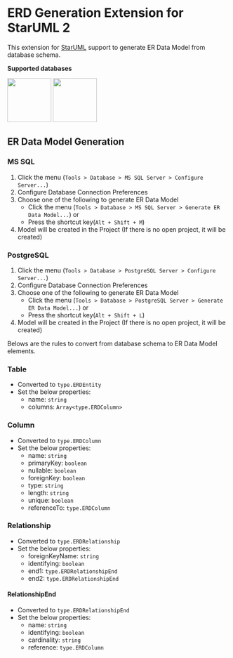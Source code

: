 ERD Generation Extension for StarUML 2
===============================================

This extension for [StarUML](http://staruml.io) support to generate ER Data Model from database schema.

**Supported databases**

<a href="https://www.microsoft.com/sql-server/" title="SQL Server"><img src="http://logo-load.com/uploads/posts/2016-08/sql-server-logo.png" width="100" /></a>
<a href="https://www.postgresql.org/"           title="PostgreSQL"><img src="http://logo-load.com/uploads/posts/2016-08/postgresql-logo.png" width="100" /></a>


ER Data Model Generation
------------------------

### MS SQL

1. Click the menu (`Tools > Database > MS SQL Server > Configure Server...`)
1. Configure Database Connection Preferences
1. Choose one of the following to generate ER Data Model
    * Click the menu (`Tools > Database > MS SQL Server > Generate ER Data Model...`) or 
    * Press the shortcut key(`Alt + Shift + M`)
1. Model will be created in the Project (If there is no open project, it will be created)

### PostgreSQL

1. Click the menu (`Tools > Database > PostgreSQL Server > Configure Server...`)
1. Configure Database Connection Preferences
1. Choose one of the following to generate ER Data Model
    * Click the menu (`Tools > Database > PostgreSQL Server > Generate ER Data Model...`) or 
    * Press the shortcut key(`Alt + Shift + L`)
1. Model will be created in the Project (If there is no open project, it will be created)

Belows are the rules to convert from database schema to ER Data Model elements.

### Table

* Converted to `type.ERDEntity`
* Set the below properties:
    * name: `string`
    * columns: `Array<type.ERDColumn>`

### Column

* Converted to `type.ERDColumn`
* Set the below properties:
    * name: `string`
    * primaryKey: `boolean`
    * nullable: `boolean`
    * foreignKey: `boolean`
    * type: `string`
    * length: `string`
    * unique: `boolean`
    * referenceTo: `type.ERDColumn`

### Relationship

* Converted to `type.ERDRelationship`
* Set the below properties:
    * foreignKeyName: `string`
    * identifying: `boolean`
    * end1: `type.ERDRelationshipEnd`
    * end2: `type.ERDRelationshipEnd`

#### RelationshipEnd

* Converted to `type.ERDRelationshipEnd`
* Set the below properties:
    * name: `string`
    * identifying: `boolean`
    * cardinality: `string`
    * reference: `type.ERDColumn`

